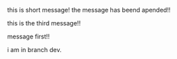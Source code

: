 this is short message!
the message has beend apended!!

this is the third message!!

message first!!

i am in branch dev.
